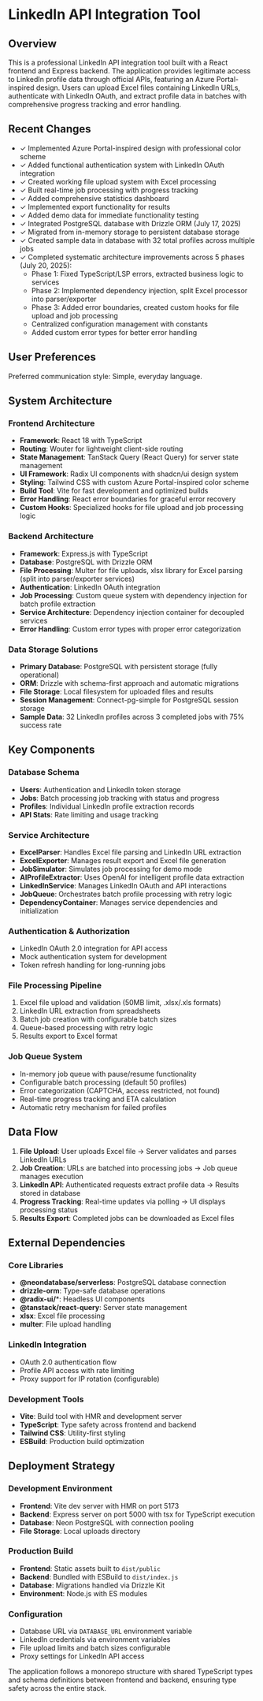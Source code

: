 # LinkedIn API Integration Tool

## Overview

This is a professional LinkedIn API integration tool built with a React frontend and Express backend. The application provides legitimate access to LinkedIn profile data through official APIs, featuring an Azure Portal-inspired design. Users can upload Excel files containing LinkedIn URLs, authenticate with LinkedIn OAuth, and extract profile data in batches with comprehensive progress tracking and error handling.

## Recent Changes

- ✓ Implemented Azure Portal-inspired design with professional color scheme
- ✓ Added functional authentication system with LinkedIn OAuth integration
- ✓ Created working file upload system with Excel processing
- ✓ Built real-time job processing with progress tracking
- ✓ Added comprehensive statistics dashboard
- ✓ Implemented export functionality for results
- ✓ Added demo data for immediate functionality testing
- ✓ Integrated PostgreSQL database with Drizzle ORM (July 17, 2025)
- ✓ Migrated from in-memory storage to persistent database storage
- ✓ Created sample data in database with 32 total profiles across multiple jobs
- ✓ Completed systematic architecture improvements across 5 phases (July 20, 2025):
  - Phase 1: Fixed TypeScript/LSP errors, extracted business logic to services
  - Phase 2: Implemented dependency injection, split Excel processor into parser/exporter
  - Phase 3: Added error boundaries, created custom hooks for file upload and job processing
  - Centralized configuration management with constants
  - Added custom error types for better error handling

## User Preferences

Preferred communication style: Simple, everyday language.

## System Architecture

### Frontend Architecture
- **Framework**: React 18 with TypeScript
- **Routing**: Wouter for lightweight client-side routing
- **State Management**: TanStack Query (React Query) for server state management
- **UI Framework**: Radix UI components with shadcn/ui design system
- **Styling**: Tailwind CSS with custom Azure Portal-inspired color scheme
- **Build Tool**: Vite for fast development and optimized builds
- **Error Handling**: React error boundaries for graceful error recovery
- **Custom Hooks**: Specialized hooks for file upload and job processing logic

### Backend Architecture
- **Framework**: Express.js with TypeScript
- **Database**: PostgreSQL with Drizzle ORM
- **File Processing**: Multer for file uploads, xlsx library for Excel parsing (split into parser/exporter services)
- **Authentication**: LinkedIn OAuth integration
- **Job Processing**: Custom queue system with dependency injection for batch profile extraction
- **Service Architecture**: Dependency injection container for decoupled services
- **Error Handling**: Custom error types with proper error categorization

### Data Storage Solutions
- **Primary Database**: PostgreSQL with persistent storage (fully operational)
- **ORM**: Drizzle with schema-first approach and automatic migrations
- **File Storage**: Local filesystem for uploaded files and results
- **Session Management**: Connect-pg-simple for PostgreSQL session storage
- **Sample Data**: 32 LinkedIn profiles across 3 completed jobs with 75% success rate

## Key Components

### Database Schema
- **Users**: Authentication and LinkedIn token storage
- **Jobs**: Batch processing job tracking with status and progress
- **Profiles**: Individual LinkedIn profile extraction records
- **API Stats**: Rate limiting and usage tracking

### Service Architecture
- **ExcelParser**: Handles Excel file parsing and LinkedIn URL extraction
- **ExcelExporter**: Manages result export and Excel file generation
- **JobSimulator**: Simulates job processing for demo mode
- **AIProfileExtractor**: Uses OpenAI for intelligent profile data extraction
- **LinkedInService**: Manages LinkedIn OAuth and API interactions
- **JobQueue**: Orchestrates batch profile processing with retry logic
- **DependencyContainer**: Manages service dependencies and initialization

### Authentication & Authorization
- LinkedIn OAuth 2.0 integration for API access
- Mock authentication system for development
- Token refresh handling for long-running jobs

### File Processing Pipeline
1. Excel file upload and validation (50MB limit, .xlsx/.xls formats)
2. LinkedIn URL extraction from spreadsheets
3. Batch job creation with configurable batch sizes
4. Queue-based processing with retry logic
5. Results export to Excel format

### Job Queue System
- In-memory job queue with pause/resume functionality
- Configurable batch processing (default 50 profiles)
- Error categorization (CAPTCHA, access restricted, not found)
- Real-time progress tracking and ETA calculation
- Automatic retry mechanism for failed profiles

## Data Flow

1. **File Upload**: User uploads Excel file → Server validates and parses LinkedIn URLs
2. **Job Creation**: URLs are batched into processing jobs → Job queue manages execution
3. **LinkedIn API**: Authenticated requests extract profile data → Results stored in database
4. **Progress Tracking**: Real-time updates via polling → UI displays processing status
5. **Results Export**: Completed jobs can be downloaded as Excel files

## External Dependencies

### Core Libraries
- **@neondatabase/serverless**: PostgreSQL database connection
- **drizzle-orm**: Type-safe database operations
- **@radix-ui/***: Headless UI components
- **@tanstack/react-query**: Server state management
- **xlsx**: Excel file processing
- **multer**: File upload handling

### LinkedIn Integration
- OAuth 2.0 authentication flow
- Profile API access with rate limiting
- Proxy support for IP rotation (configurable)

### Development Tools
- **Vite**: Build tool with HMR and development server
- **TypeScript**: Type safety across frontend and backend
- **Tailwind CSS**: Utility-first styling
- **ESBuild**: Production build optimization

## Deployment Strategy

### Development Environment
- **Frontend**: Vite dev server with HMR on port 5173
- **Backend**: Express server on port 5000 with tsx for TypeScript execution
- **Database**: Neon PostgreSQL with connection pooling
- **File Storage**: Local uploads directory

### Production Build
- **Frontend**: Static assets built to `dist/public`
- **Backend**: Bundled with ESBuild to `dist/index.js`
- **Database**: Migrations handled via Drizzle Kit
- **Environment**: Node.js with ES modules

### Configuration
- Database URL via `DATABASE_URL` environment variable
- LinkedIn credentials via environment variables
- File upload limits and batch sizes configurable
- Proxy settings for LinkedIn API access

The application follows a monorepo structure with shared TypeScript types and schema definitions between frontend and backend, ensuring type safety across the entire stack.